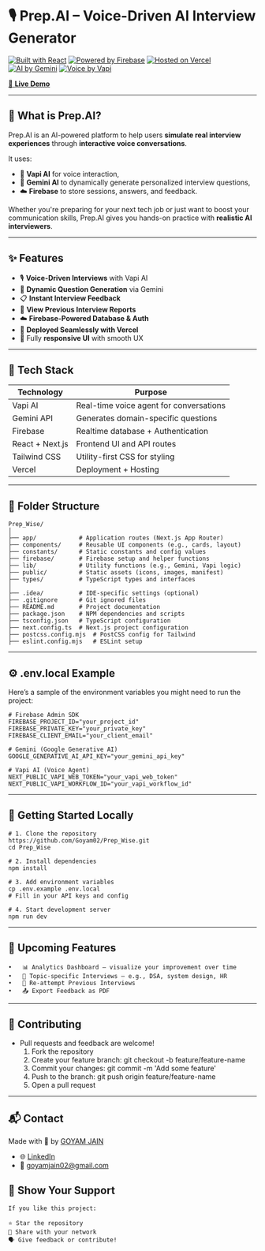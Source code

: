 # 🎙️ Prep.AI – Voice-Driven AI Interview Generator

[![Built with React](https://img.shields.io/badge/Built%20with-React-61DAFB?logo=react)](https://reactjs.org/)
[![Powered by Firebase](https://img.shields.io/badge/Powered%20by-Firebase-FFCA28?logo=firebase)](https://firebase.google.com/)
[![Hosted on Vercel](https://img.shields.io/badge/Hosted%20on-Vercel-black?logo=vercel)](https://vercel.com/)
[![AI by Gemini](https://img.shields.io/badge/AI%20Powered%20by-Gemini-4285F4?logo=google)](https://deepmind.google/technologies/gemini/)
[![Voice by Vapi](https://img.shields.io/badge/Voice%20Agent-Vapi%20AI-blueviolet)](https://vapi.ai)

[🚀 **Live Demo**](https://prep-ai-tan.vercel.app)

---

## 🧠 What is Prep.AI?

Prep.AI is an AI-powered platform to help users **simulate real interview experiences** through **interactive voice conversations**.

It uses:
- 🎤 **Vapi AI** for voice interaction,
- 🤖 **Gemini AI** to dynamically generate personalized interview questions,
- ☁️ **Firebase** to store sessions, answers, and feedback.

Whether you're preparing for your next tech job or just want to boost your communication skills, Prep.AI gives you hands-on practice with **realistic AI interviewers**.

---

## ✨ Features

- 🎙️ **Voice-Driven Interviews** with Vapi AI
- 🧠 **Dynamic Question Generation** via Gemini
- 📋 **Instant Interview Feedback**
- 📂 **View Previous Interview Reports**
- ☁️ **Firebase-Powered Database & Auth**
- 🚀 **Deployed Seamlessly with Vercel**
- 📱 Fully **responsive UI** with smooth UX

---

## 🧱 Tech Stack

| Technology       | Purpose                                 |
|------------------|------------------------------------------|
| Vapi AI          | Real-time voice agent for conversations |
| Gemini API       | Generates domain-specific questions     |
| Firebase         | Realtime database + Authentication      |
| React + Next.js  | Frontend UI and API routes              |
| Tailwind CSS     | Utility-first CSS for styling           |
| Vercel           | Deployment + Hosting                    |

---

## 📂 Folder Structure
```
Prep_Wise/
│
├── app/            # Application routes (Next.js App Router)
├── components/     # Reusable UI components (e.g., cards, layout)
├── constants/      # Static constants and config values
├── firebase/       # Firebase setup and helper functions
├── lib/            # Utility functions (e.g., Gemini, Vapi logic)
├── public/         # Static assets (icons, images, manifest)
├── types/          # TypeScript types and interfaces
│
├── .idea/          # IDE-specific settings (optional)
├── .gitignore      # Git ignored files
├── README.md       # Project documentation
├── package.json    # NPM dependencies and scripts
├── tsconfig.json   # TypeScript configuration
├── next.config.ts  # Next.js project configuration
├── postcss.config.mjs  # PostCSS config for Tailwind
├── eslint.config.mjs   # ESLint setup
```

---

## ⚙️ .env.local Example

Here’s a sample of the environment variables you might need to run the project:

```env
# Firebase Admin SDK
FIREBASE_PROJECT_ID="your_project_id"
FIREBASE_PRIVATE_KEY="your_private_key"
FIREBASE_CLIENT_EMAIL="your_client_email"

# Gemini (Google Generative AI)
GOOGLE_GENERATIVE_AI_API_KEY="your_gemini_api_key"

# Vapi AI (Voice Agent)
NEXT_PUBLIC_VAPI_WEB_TOKEN="your_vapi_web_token"
NEXT_PUBLIC_VAPI_WORKFLOW_ID="your_vapi_workflow_id"
```

---

## 🚀 Getting Started Locally

```
# 1. Clone the repository
https://github.com/Goyam02/Prep_Wise.git
cd Prep_Wise

# 2. Install dependencies
npm install

# 3. Add environment variables
cp .env.example .env.local
# Fill in your API keys and config

# 4. Start development server
npm run dev
```

---

## 🔮 Upcoming Features
	•	📊 Analytics Dashboard – visualize your improvement over time
	•	🧩 Topic-specific Interviews – e.g., DSA, system design, HR
	•	🔁 Re-attempt Previous Interviews
	•	📤 Export Feedback as PDF

---

## 🤝 Contributing

- Pull requests and feedback are welcome!
	1.	Fork the repository
	2.	Create your feature branch: git checkout -b feature/feature-name
	3.	Commit your changes: git commit -m 'Add some feature'
	4.	Push to the branch: git push origin feature/feature-name
	5.	Open a pull request

---

## 📬 Contact

Made with 💙 by [GOYAM JAIN](https://github.com/Goyam02/)
- 🌐 [LinkedIn](www.linkedin.com/in/goyam02)
- 📧 goyamjain02@gmail.com


## 🌟 Show Your Support
```
If you like this project:

⭐ Star the repository
🔁 Share with your network
🗣️ Give feedback or contribute!



